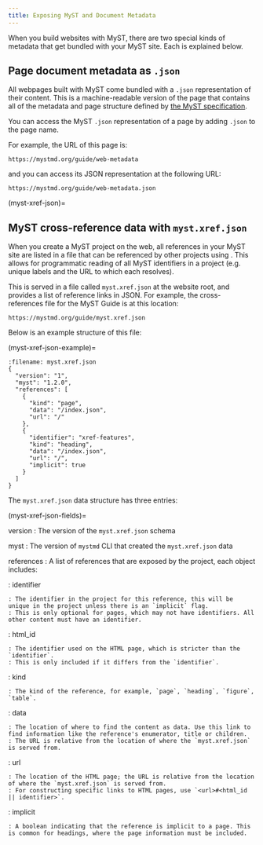 ```yaml
---
title: Exposing MyST and Document Metadata
---
```


When you build websites with MyST, there are two special kinds of metadata that get bundled with your MyST site.
Each is explained below.

## Page document metadata as `.json`

All webpages built with MyST come bundled with a `.json` representation of their content.
This is a machine-readable version of the page that contains all of the metadata and page structure defined by [the MyST specification](xref:spec).

You can access the MyST `.json` representation of a page by adding `.json` to the page name.

For example, the URL of this page is:

```
https://mystmd.org/guide/web-metadata
```

and you can access its JSON representation at the following URL:

```
https://mystmd.org/guide/web-metadata.json
```


(myst-xref-json)=

## MyST cross-reference data with `myst.xref.json`

When you create a MyST project on the web, all references in your MyST site are listed in a file that can be referenced by other projects using [](./external-references.md). This allows for programmatic reading of all MyST identifiers in a project (e.g. unique labels and the URL to which each resolves).

This is served in a file called `myst.xref.json` at the website root, and provides a list of reference links in JSON.
For example, the cross-references file for the MyST Guide is at this location:

```
https://mystmd.org/guide/myst.xref.json
```

Below is an example structure of this file:

(myst-xref-json-example)=

```{code-block} json
:filename: myst.xref.json
{
  "version": "1",
  "myst": "1.2.0",
  "references": [
    {
      "kind": "page",
      "data": "/index.json",
      "url": "/"
    },
    {
      "identifier": "xref-features",
      "kind": "heading",
      "data": "/index.json",
      "url": "/",
      "implicit": true
    }
  ]
}
```

The `myst.xref.json` data structure has three entries:

(myst-xref-json-fields)=

version
: The version of the `myst.xref.json` schema

myst
: The version of `mystmd` CLI that created the `myst.xref.json` data

references
: A list of references that are exposed by the project, each object includes:

: identifier

    : The identifier in the project for this reference, this will be unique in the project unless there is an `implicit` flag.
    : This is only optional for pages, which may not have identifiers. All other content must have an identifier.

: html_id

    : The identifier used on the HTML page, which is stricter than the `identifier`.
    : This is only included if it differs from the `identifier`.

: kind

    : The kind of the reference, for example, `page`, `heading`, `figure`, `table`.

: data

    : The location of where to find the content as data. Use this link to find information like the reference's enumerator, title or children.
    : The URL is relative from the location of where the `myst.xref.json` is served from.

: url

    : The location of the HTML page; the URL is relative from the location of where the `myst.xref.json` is served from.
    : For constructing specific links to HTML pages, use `<url>#<html_id || identifier>`.

: implicit

    : A boolean indicating that the reference is implicit to a page. This is common for headings, where the page information must be included.
